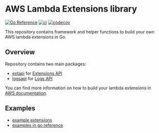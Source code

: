 # AWS Lambda Extensions library

[![Go Reference](https://pkg.go.dev/badge/github.com/zakharovvi/aws-lambda-extensions.svg)](https://pkg.go.dev/github.com/zakharovvi/aws-lambda-extensions)
[![ci](https://github.com/zakharovvi/aws-lambda-extensions/actions/workflows/ci.yml/badge.svg?branch=main)](https://github.com/zakharovvi/aws-lambda-extensions/actions/workflows/ci.yml)
[![codecov](https://codecov.io/gh/zakharovvi/aws-lambda-extensions/branch/main/graph/badge.svg?token=9TP4BHC4RR)](https://codecov.io/gh/zakharovvi/aws-lambda-extensions)

This repository contains framework and helper functions to build your own AWS lambda extensions in Go.

## Overview

Repository contains two main packages:
* [extapi](https://pkg.go.dev/github.com/zakharovvi/aws-lambda-extensions/extapi) for [Extensions API](https://docs.aws.amazon.com/lambda/latest/dg/runtimes-extensions-api.html)
* [logsapi](https://pkg.go.dev/github.com/zakharovvi/aws-lambda-extensions/logsapi) for [Logs API](https://docs.aws.amazon.com/lambda/latest/dg/runtimes-logs-api.html)

You can find more information on how to build your lambda extensions in [AWS documentation](https://docs.aws.amazon.com/lambda/latest/dg/lambda-runtime-environment.html).

## Examples

* [example extensions](examples)
* [examples in go reference](https://pkg.go.dev/github.com/zakharovvi/aws-lambda-extensions)
